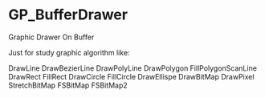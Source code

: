GP_BufferDrawer
===============

Graphic Drawer On Buffer

Just for study graphic algorithm like:

  DrawLine
	DrawBezierLine
	DrawPolyLine
	DrawPolygon
	FillPolygonScanLine
	DrawRect
	FillRect
	DrawCircle
	FillCircle
	DrawEllispe
	DrawBitMap
	DrawPixel
	StretchBitMap
	FSBitMap
	FSBitMap2
